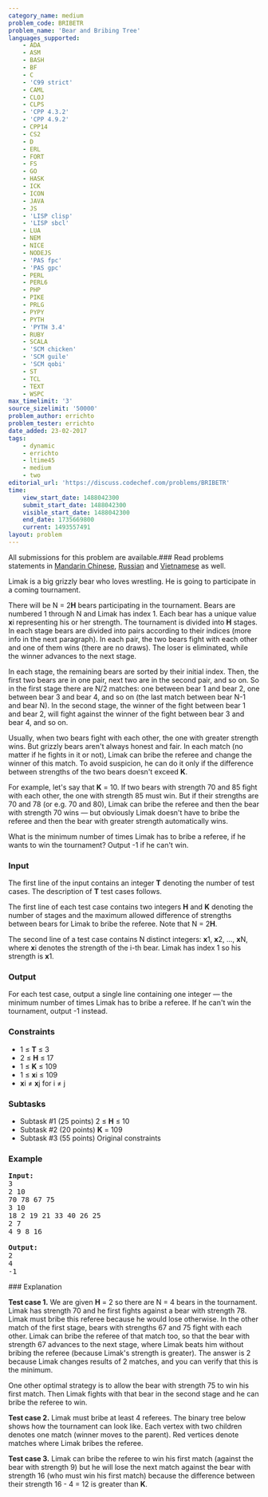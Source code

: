 ```yaml
---
category_name: medium
problem_code: BRIBETR
problem_name: 'Bear and Bribing Tree'
languages_supported:
    - ADA
    - ASM
    - BASH
    - BF
    - C
    - 'C99 strict'
    - CAML
    - CLOJ
    - CLPS
    - 'CPP 4.3.2'
    - 'CPP 4.9.2'
    - CPP14
    - CS2
    - D
    - ERL
    - FORT
    - FS
    - GO
    - HASK
    - ICK
    - ICON
    - JAVA
    - JS
    - 'LISP clisp'
    - 'LISP sbcl'
    - LUA
    - NEM
    - NICE
    - NODEJS
    - 'PAS fpc'
    - 'PAS gpc'
    - PERL
    - PERL6
    - PHP
    - PIKE
    - PRLG
    - PYPY
    - PYTH
    - 'PYTH 3.4'
    - RUBY
    - SCALA
    - 'SCM chicken'
    - 'SCM guile'
    - 'SCM qobi'
    - ST
    - TCL
    - TEXT
    - WSPC
max_timelimit: '3'
source_sizelimit: '50000'
problem_author: errichto
problem_tester: errichto
date_added: 23-02-2017
tags:
    - dynamic
    - errichto
    - ltime45
    - medium
    - two
editorial_url: 'https://discuss.codechef.com/problems/BRIBETR'
time:
    view_start_date: 1488042300
    submit_start_date: 1488042300
    visible_start_date: 1488042300
    end_date: 1735669800
    current: 1493557491
layout: problem
---
```

All submissions for this problem are available.###  Read problems statements in [Mandarin Chinese](http://www.codechef.com/download/translated/LTIME45/mandarin/BRIBETR.pdf), [Russian](http://www.codechef.com/download/translated/LTIME45/russian/BRIBETR.pdf) and [Vietnamese](http://www.codechef.com/download/translated/LTIME45/vietnamese/BRIBETR.pdf) as well.

Limak is a big grizzly bear who loves wrestling. He is going to participate in a coming tournament.

There will be N = 2**H** bears participating in the tournament. Bears are numbered 1 through N and Limak has index 1. Each bear has a unique value **x**i representing his or her strength. The tournament is divided into **H** stages. In each stage bears are divided into pairs according to their indices (more info in the next paragraph). In each pair, the two bears fight with each other and one of them wins (there are no draws). The loser is eliminated, while the winner advances to the next stage.

In each stage, the remaining bears are sorted by their initial index. Then, the first two bears are in one pair, next two are in the second pair, and so on. So in the first stage there are N/2 matches: one between bear 1 and bear 2, one between bear 3 and bear 4, and so on (the last match between bear N-1 and bear N). In the second stage, the winner of the fight between bear 1 and bear 2, will fight against the winner of the fight between bear 3 and bear 4, and so on.

Usually, when two bears fight with each other, the one with greater strength wins. But grizzly bears aren't always honest and fair. In each match (no matter if he fights in it or not), Limak can bribe the referee and change the winner of this match. To avoid suspicion, he can do it only if the difference between strengths of the two bears doesn't exceed **K**.

For example, let's say that **K** = 10. If two bears with strength 70 and 85 fight with each other, the one with strength 85 must win. But if their strengths are 70 and 78 (or e.g. 70 and 80), Limak can bribe the referee and then the bear with strength 70 wins — but obviously Limak doesn't have to bribe the referee and then the bear with greater strength automatically wins.

What is the minimum number of times Limak has to bribe a referee, if he wants to win the tournament? Output -1 if he can't win.

### Input

The first line of the input contains an integer **T** denoting the number of test cases. The description of **T** test cases follows.

The first line of each test case contains two integers **H** and **K** denoting the number of stages and the maximum allowed difference of strengths between bears for Limak to bribe the referee. Note that N = 2**H**.

The second line of a test case contains N distinct integers: **x**1, **x**2, ..., **x**N, where **x**i denotes the strength of the i-th bear. Limak has index 1 so his strength is **x**1.

### Output

For each test case, output a single line containing one integer — the minimum number of times Limak has to bribe a referee. If he can't win the tournament, output -1 instead.

### Constraints

- 1 ≤ **T** ≤ 3
- 2 ≤ **H** ≤ 17
- 1 ≤ **K** ≤ 109
- 1 ≤ **x**i ≤ 109
- **x**i ≠ **x**j for i ≠ j

### Subtasks

- Subtask #1 (25 points) 2 ≤ **H** ≤ 10
- Subtask #2 (20 points) **K** = 109
- Subtask #3 (55 points) Original constraints

### Example

<pre><b>Input:</b>
3
2 10
70 78 67 75
3 10
18 2 19 21 33 40 26 25
2 7
4 9 8 16

<b>Output:</b>
2
4
-1
</pre>### Explanation
**Test case 1.** We are given **H** = 2 so there are N = 4 bears in the tournament. Limak has strength 70 and he first fights against a bear with strength 78. Limak must bribe this referee because he would lose otherwise. In the other match of the first stage, bears with strengths 67 and 75 fight with each other. Limak can bribe the referee of that match too, so that the bear with strength 67 advances to the next stage, where Limak beats him without bribing the referee (because Limak's strength is greater). The answer is 2 because Limak changes results of 2 matches, and you can verify that this is the minimum.

One other optimal strategy is to allow the bear with strength 75 to win his first match. Then Limak fights with that bear in the second stage and he can bribe the referee to win.

**Test case 2.** Limak must bribe at least 4 referees. The binary tree below shows how the tournament can look like. Each vertex with two children denotes one match (winner moves to the parent). Red vertices denote matches where Limak bribes the referee.

**Test case 3.** Limak can bribe the referee to win his first match (against the bear with strength 9) but he will lose the next match against the bear with strength 16 (who must win his first match) because the difference between their strength 16 - 4 = 12 is greater than **K**.
